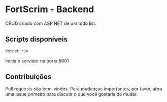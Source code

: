 # FortScrim - Backend

CRUD criado com ASP.NET de um todo list.

## Scripts disponíveis

```bash
dotnet run
```
Inicia o servidor na porta 5001

## Contribuições

Pull requests são bem-vindos. Para mudanças importantes, por favor, abra uma issue primeiro para discutir o que você gostaria de mudar.